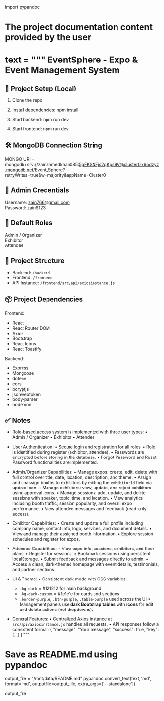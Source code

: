 import pypandoc

# The project documentation content provided by the user
text = """
EventSphere - Expo & Event Management System
============================================

📁 Project Setup (Local)
------------------------

1. Clone the repo

2. Install dependencies:
   npm install

3. Start backend:
   npm run dev

4. Start frontend:
   npm run dev


🛠️ MongoDB Connection String
-----------------------------
MONGO_URI = mongodb+srv://zainahmedkhan085:5gFKSNFjs2qKps9V@cluster0.x6odzyz.mongodb.net/Event_Sphere?retryWrites=true&w=majority&appName=Cluster0


🔐 Admin Credentials
---------------------
Username: zain766@gmail.com  
Password: zain$123


👤 Default Roles
------------------
Admin / Organizer  
Exhibitor  
Attendee


📌 Project Structure
---------------------
- Backend: `/backend`
- Frontend: `/frontend`
- API Instance: `/frontend/src/api/axiosinstance.js`


📦 Project Dependencies
------------------------
Frontend:
- React
- React Router DOM
- Axios
- Bootstrap
- React Icons
- React Toastify

Backend:
- Express
- Mongoose
- dotenv
- cors
- bcryptjs
- jsonwebtoken
- body-parser
- nodemon


✅ Notes
---------
- Role-based access system is implemented with three user types:
  • Admin / Organizer
  • Exhibitor
  • Attendee

- User Authentication:
  • Secure login and registration for all roles.
  • Role is identified during register (exhibitor, attendee).
  • Passwords are encrypted before storing in the database.
  • Forgot Password and Reset Password functionalities are implemented.

- Admin/Organizer Capabilities:
  • Manage expos: create, edit, delete with full control over title, date, location, description, and theme.
  • Assign and unassign booths to exhibitors by editing the `exhibitorId` field via update icon.
  • Manage exhibitors: view, update, and reject exhibitors using approval icons.
  • Manage sessions: add, update, and delete sessions with speaker, topic, time, and location.
  • View analytics including booth traffic, session popularity, and overall expo performance.
  • View attendee messages and feedback (read-only access).

- Exhibitor Capabilities:
  • Create and update a full profile including company name, contact info, logo, services, and document details.
  • View and manage their assigned booth information.
  • Explore session schedules and register for expos.

- Attendee Capabilities:
  • View expo info, sessions, exhibitors, and floor plans.
  • Register for sessions.
  • Bookmark sessions using persistent localStorage.
  • Submit feedback and messages directly to admin.
  • Access a clean, dark-themed homepage with event details, testimonials, and partner sections.

- UI & Theme:
  • Consistent dark mode with CSS variables:
    - `.bg-dark` = #121212 for main background
    - `.bg-dark-custom` = #1e1e1e for cards and sections
    - `.border-purple`, `.btn-purple`, `.table-purple` used across the UI
  • Management panels use **dark Bootstrap tables** with **icons** for edit and delete actions (not dropdowns).

- General Features:
  • Centralized Axios instance at `src/api/axiosinstance.js` handles all requests.
  • API responses follow a consistent format:
    {
      "message": "Your message",
      "success": true,
      "key": [...]
    }
"""

# Save as README.md using pypandoc
output_file = "/mnt/data/README.md"
pypandoc.convert_text(text, 'md', format='md', outputfile=output_file, extra_args=['--standalone'])

output_file
